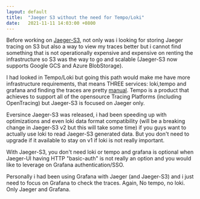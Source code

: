 ```yaml
---
layout: default
title:  "Jaeger S3 without the need for Tempo/Loki"
date:   2021-11-11 14:03:00 +0800
---
```


Before working on [Jaeger-S3](https://github.com/muhammadn/jaeger-s3), not only was i looking for storing Jaeger tracing on S3 but also a way to view my traces better but i cannot find something that is not operationally expensive and expensive on renting the infrastructure so S3 was the way to go and scalable (Jaeger-S3 now supports Google GCS and Azure BlobStorage).

I had looked in Tempo/Loki but going this path would make me have more infrastructure requirements, that means THREE services: loki,tempo and grafana and finding the traces are pretty [manual](https://grafana.com/go/webinar/getting-started-with-tracing-and-grafana-tempo/). Tempo is a product that achieves to support all of the opensource Tracing Platforms (including OpenTracing) but Jaeger-S3 is focused on Jaeger only.

Eversince Jaeger-S3 was released, i had been speeding up with optimizations and even loki data format compatibility (will be a breaking change in Jaeger-S3 v2 but this will take some time) if you guys want to actually use loki to read Jaeger-S3 generated data. But you don't need to upgrade if it available to stay on v1 if loki is not really important.

With Jaeger-S3, you don't need loki or tempo and grafana is optional when Jaeger-UI having HTTP "basic-auth" is not really an option and you would like to leverage on Grafana authentication/SSO.

Personally i had been using Grafana with Jaeger (and Jaeger-S3) and i just need to focus on Grafana to check the traces. Again, No tempo, no loki. Only Jaeger and Grafana.
